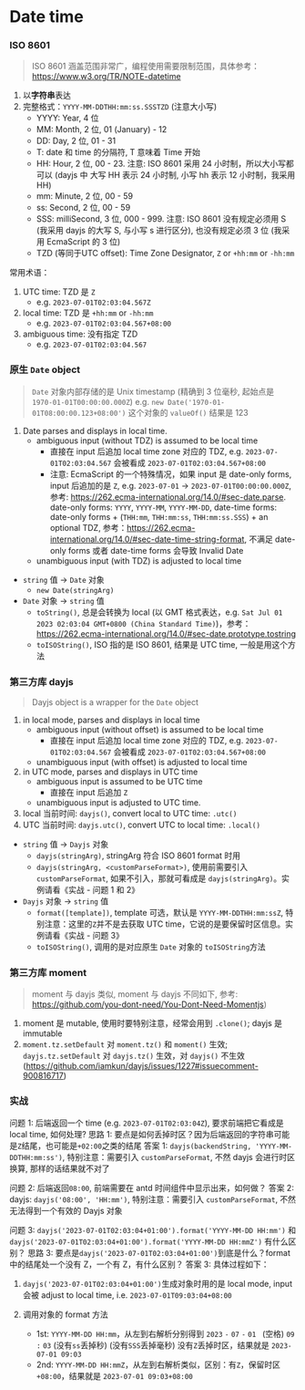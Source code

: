 # Date time

### ISO 8601

> ISO 8601 涵盖范围非常广，编程使用需要限制范围，具体参考：<https://www.w3.org/TR/NOTE-datetime>

1. 以**字符串**表达
1. 完整格式：`YYYY-MM-DDTHH:mm:ss.SSSTZD` (注意大小写)
   - YYYY: Year, 4 位
   - MM: Month, 2 位, 01 (January) - 12
   - DD: Day, 2 位, 01 - 31
   - T: date 和 time 的分隔符, T 意味着 Time 开始
   - HH: Hour, 2 位, 00 - 23. 注意: ISO 8601 采用 24 小时制，所以大小写都可以 (dayjs 中 大写 HH 表示 24 小时制, 小写 hh 表示 12 小时制，我采用 HH)
   - mm: Minute, 2 位, 00 - 59
   - ss: Second, 2 位, 00 - 59
   - SSS: milliSecond, 3 位, 000 - 999. 注意: ISO 8601 没有规定必须用 S (我采用 dayjs 的大写 S, 与小写 s 进行区分), 也没有规定必须 3 位 (我采用 EcmaScript 的 3 位)
   - TZD (等同于UTC offset): Time Zone Designator, `Z` or `+hh:mm` or `-hh:mm`

常用术语：

1. UTC time: TZD 是 `Z`
   - e.g. `2023-07-01T02:03:04.567Z`
1. local time: TZD 是 `+hh:mm` or `-hh:mm`
   - e.g. `2023-07-01T02:03:04.567+08:00`
1. ambiguous time: 没有指定 TZD
   - e.g. `2023-07-01T02:03:04.567`

### 原生 `Date` object

> `Date` 对象内部存储的是 Unix timestamp (精确到 3 位毫秒, 起始点是 `1970-01-01T00:00:00.000Z`)
> e.g. `new Date('1970-01-01T08:00:00.123+08:00')` 这个对象的 `valueOf()` 结果是 123

1. Date parses and displays in local time.
   - ambiguous input (without TDZ) is assumed to be local time
     - 直接在 input 后追加 local time zone 对应的 TDZ, e.g. `2023-07-01T02:03:04.567` 会被看成 `2023-07-01T02:03:04.567+08:00`
     - 注意: EcmaScript 的一个特殊情况，如果 input 是 date-only forms, input 后追加的是 `Z`, e.g. `2023-07-01` -> `2023-07-01T00:00:00.000Z`, 参考: <https://262.ecma-international.org/14.0/#sec-date.parse>. date-only forms: `YYYY`, `YYYY-MM`, `YYYY-MM-DD`, date-time forms: date-only forms + (`THH:mm`, `THH:mm:ss`, `THH:mm:ss.SSS`) + an optional TDZ, 参考：<https://262.ecma-international.org/14.0/#sec-date-time-string-format>, 不满足 date-only forms 或者 date-time forms 会导致 Invalid Date
   - unambiguous input (with TDZ) is adjusted to local time

- `string` 值 -> `Date` 对象
  - `new Date(stringArg)`
- `Date` 对象 -> `string` 值
  - `toString()`, 总是会转换为 local (以 GMT 格式表达，e.g. `Sat Jul 01 2023 02:03:04 GMT+0800 (China Standard Time)`)，参考：<https://262.ecma-international.org/14.0/#sec-date.prototype.tostring>
  - `toISOString()`, ISO 指的是 ISO 8601, 结果是 UTC time, 一般是用这个方法

### 第三方库 dayjs

> Dayjs object is a wrapper for the `Date` object

1. in local mode, parses and displays in local time
   - ambiguous input (without offset) is assumed to be local time
     - 直接在 input 后追加 local time zone 对应的 TDZ, e.g. `2023-07-01T02:03:04.567` 会被看成 `2023-07-01T02:03:04.567+08:00`
   - unambiguous input (with offset) is adjusted to local time
1. in UTC mode, parses and displays in UTC time
   - ambiguous input is assumed to be UTC time
     - 直接在 input 后追加 `Z`
   - unambiguous input is adjusted to UTC time.
1. local 当前时间: `dayjs()`, convert local to UTC time: `.utc()`
1. UTC 当前时间: `dayjs.utc()`, convert UTC to local time: `.local()`

- `string` 值 -> `Dayjs` 对象
  - `dayjs(stringArg)`, stringArg 符合 ISO 8601 format 时用
  - `dayjs(stringArg, <customParseFormat>)`, 使用前需要引入 `customParseFormat`, 如果不引入，那就可看成是 `dayjs(stringArg)`。实例请看《实战 - 问题 1 和 2》
- `Dayjs` 对象 -> `string` 值
  - `format([template])`, template 可选，默认是 `YYYY-MM-DDTHH:mm:ssZ`, 特别注意：这里的`Z`并不是去获取 UTC time，它说的是要保留时区信息。实例请看《实战 - 问题 3》
  - `toISOString()`, 调用的是对应原生 `Date` 对象的 `toISOString`方法

### 第三方库 moment

> moment 与 dayjs 类似, moment 与 dayjs 不同如下, 参考: <https://github.com/you-dont-need/You-Dont-Need-Momentjs>)

1. moment 是 mutable, 使用时要特别注意，经常会用到 `.clone()`; dayjs 是 immutable
1. `moment.tz.setDefault` 对 `moment.tz()` 和 `moment()` 生效; `dayjs.tz.setDefault` 对 `dayjs.tz()` 生效，对 `dayjs()` 不生效 (<https://github.com/iamkun/dayjs/issues/1227#issuecomment-900816717>)

### 实战

问题 1: 后端返回一个 time (e.g. `2023-07-01T02:03:04Z`), 要求前端把它看成是 local time, 如何处理?
思路 1: 要点是如何丢掉时区？因为后端返回的字符串可能是`Z`结尾，也可能是`+02:00`之类的结尾
答案 1: `dayjs(backendString, 'YYYY-MM-DDTHH:mm:ss')`, 特别注意：需要引入 `customParseFormat`, 不然 dayjs 会进行时区换算, 那样的话结果就不对了

问题 2: 后端返回`08:00`, 前端需要在 antd 时间组件中显示出来，如何做？
答案 2: dayjs: `dayjs('08:00', 'HH:mm')`, 特别注意：需要引入 `customParseFormat`, 不然无法得到一个有效的 Dayjs 对象

问题 3: `dayjs('2023-07-01T02:03:04+01:00').format('YYYY-MM-DD HH:mm')` 和 `dayjs('2023-07-01T02:03:04+01:00').format('YYYY-MM-DD HH:mmZ')` 有什么区别？
思路 3: 要点是`dayjs('2023-07-01T02:03:04+01:00')`到底是什么？format 中的结尾处一个没有 Z，一个有 Z，有什么区别？
答案 3: 具体过程如下：

1. `dayjs('2023-07-01T02:03:04+01:00')`生成对象时用的是 local mode, input 会被 adjust to local time, i.e. `2023-07-01T09:03:04+08:00`
1. 调用对象的 format 方法

   - 1st: `YYYY-MM-DD HH:mm`，从左到右解析分别得到 `2023` `-` `07` `-` `01` ` `(空格) `09` `:` `03` (没有`ss`丢掉秒) (没有`SSS`丢掉毫秒) 没有`Z`丢掉时区，结果就是 `2023-07-01 09:03`
   - 2nd: `YYYY-MM-DD HH:mmZ`，从左到右解析类似，区别：有`Z`，保留时区`+08:00`，结果就是 `2023-07-01 09:03+08:00`
